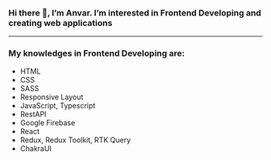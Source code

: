 ### Hi there :wave:, I’m Anvar. I’m interested in Frontend Developing and creating web applications
----
### My knowledges in Frontend Developing are:  
- HTML
- CSS
- SASS
- Responsive Layout
- JavaScript, Typescript
- RestAPI
- Google Firebase
- React
- Redux, Redux Toolkit, RTK Query
- ChakraUI
